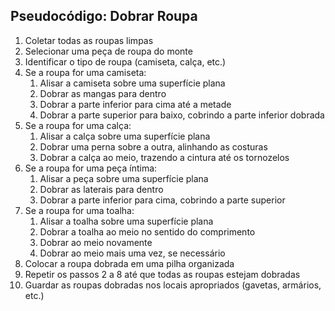 ## Pseudocódigo: Dobrar Roupa

1. Coletar todas as roupas limpas
2. Selecionar uma peça de roupa do monte
3. Identificar o tipo de roupa (camiseta, calça, etc.)
4. Se a roupa for uma camiseta:
    1. Alisar a camiseta sobre uma superfície plana
    2. Dobrar as mangas para dentro
    3. Dobrar a parte inferior para cima até a metade
    4. Dobrar a parte superior para baixo, cobrindo a parte inferior dobrada
5. Se a roupa for uma calça:
    1. Alisar a calça sobre uma superfície plana
    2. Dobrar uma perna sobre a outra, alinhando as costuras
    3. Dobrar a calça ao meio, trazendo a cintura até os tornozelos
6. Se a roupa for uma peça íntima:
    1. Alisar a peça sobre uma superfície plana
    2. Dobrar as laterais para dentro
    3. Dobrar a parte inferior para cima, cobrindo a parte superior
7. Se a roupa for uma toalha:
    1. Alisar a toalha sobre uma superfície plana
    2. Dobrar a toalha ao meio no sentido do comprimento
    3. Dobrar ao meio novamente
    4. Dobrar ao meio mais uma vez, se necessário
8. Colocar a roupa dobrada em uma pilha organizada
9. Repetir os passos 2 a 8 até que todas as roupas estejam dobradas
10. Guardar as roupas dobradas nos locais apropriados (gavetas, armários, etc.)

